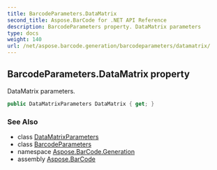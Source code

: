 ```yaml
---
title: BarcodeParameters.DataMatrix
second_title: Aspose.BarCode for .NET API Reference
description: BarcodeParameters property. DataMatrix parameters
type: docs
weight: 140
url: /net/aspose.barcode.generation/barcodeparameters/datamatrix/
---
```

## BarcodeParameters.DataMatrix property

DataMatrix parameters.

```csharp
public DataMatrixParameters DataMatrix { get; }
```

### See Also

* class [DataMatrixParameters](../../datamatrixparameters/)
* class [BarcodeParameters](../)
* namespace [Aspose.BarCode.Generation](../../../aspose.barcode.generation/)
* assembly [Aspose.BarCode](../../../)


